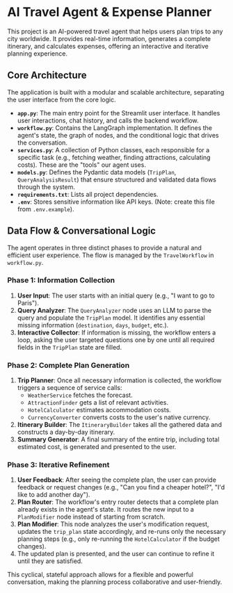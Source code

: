 # AI Travel Agent & Expense Planner

This project is an AI-powered travel agent that helps users plan trips to any city worldwide. It provides real-time information, generates a complete itinerary, and calculates expenses, offering an interactive and iterative planning experience.

## Core Architecture

The application is built with a modular and scalable architecture, separating the user interface from the core logic.

- **`app.py`**: The main entry point for the Streamlit user interface. It handles user interactions, chat history, and calls the backend workflow.
- **`workflow.py`**: Contains the LangGraph implementation. It defines the agent's state, the graph of nodes, and the conditional logic that drives the conversation.
- **`services.py`**: A collection of Python classes, each responsible for a specific task (e.g., fetching weather, finding attractions, calculating costs). These are the "tools" our agent uses.
- **`models.py`**: Defines the Pydantic data models (`TripPlan`, `QueryAnalysisResult`) that ensure structured and validated data flows through the system.
- **`requirements.txt`**: Lists all project dependencies.
- **`.env`**: Stores sensitive information like API keys. (Note: create this file from `.env.example`).

## Data Flow & Conversational Logic

The agent operates in three distinct phases to provide a natural and efficient user experience. The flow is managed by the `TravelWorkflow` in `workflow.py`.

### Phase 1: Information Collection

1.  **User Input**: The user starts with an initial query (e.g., "I want to go to Paris").
2.  **Query Analyzer**: The `QueryAnalyzer` node uses an LLM to parse the query and populate the `TripPlan` model. It identifies any essential missing information (`destination`, `days`, `budget`, etc.).
3.  **Interactive Collector**: If information is missing, the workflow enters a loop, asking the user targeted questions one by one until all required fields in the `TripPlan` state are filled.

### Phase 2: Complete Plan Generation

1.  **Trip Planner**: Once all necessary information is collected, the workflow triggers a sequence of service calls:
    - `WeatherService` fetches the forecast.
    - `AttractionFinder` gets a list of relevant activities.
    - `HotelCalculator` estimates accommodation costs.
    - `CurrencyConverter` converts costs to the user's native currency.
2.  **Itinerary Builder**: The `ItineraryBuilder` takes all the gathered data and constructs a day-by-day itinerary.
3.  **Summary Generator**: A final summary of the entire trip, including total estimated cost, is generated and presented to the user.

### Phase 3: Iterative Refinement

1.  **User Feedback**: After seeing the complete plan, the user can provide feedback or request changes (e.g., "Can you find a cheaper hotel?", "I'd like to add another day").
2.  **Plan Router**: The workflow's entry router detects that a complete plan already exists in the agent's state. It routes the new input to a `PlanModifier` node instead of starting from scratch.
3.  **Plan Modifier**: This node analyzes the user's modification request, updates the `trip_plan` state accordingly, and re-runs only the necessary planning steps (e.g., only re-running the `HotelCalculator` if the budget changes).
4.  The updated plan is presented, and the user can continue to refine it until they are satisfied.

This cyclical, stateful approach allows for a flexible and powerful conversation, making the planning process collaborative and user-friendly.
